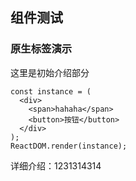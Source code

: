 ## 组件测试

### 原生标签演示
这里是初始介绍部分

<!--start-code-->

```
const instance = (
  <div>
    <span>hahaha</span>
    <button>按钮</button>
  </div>
);
ReactDOM.render(instance);
```

<!--end-code-->

详细介绍：1231314314
